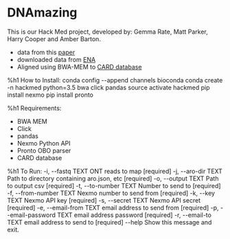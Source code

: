# DNAmazing
This is our Hack Med project, developed by: Gemma Rate, Matt Parker, Harry Cooper and Amber Barton.

* data from this [paper](https://gigascience.biomedcentral.com/articles/10.1186/s13742-016-0137-2)
* downloaded data from [ENA](https://www.ebi.ac.uk/ena/data/view/PRJEB14532)
* Aligned using BWA-MEM to [CARD database](https://card.mcmaster.ca/download)

%h1 How to Install:
conda config --append channels bioconda
conda create -n hackmed python=3.5 bwa click pandas
source activate hackmed
pip install nexmo
pip install pronto

%h1 Requirements:
* BWA MEM
* Click
* pandas
* Nexmo Python API
* Pronto OBO parser
* CARD database

%h1 To Run:
 -i, --fastq TEXT           ONT reads to map  [required]
 -j, --aro-dir TEXT         Path to directory containing aro.json, etc
                            [required]
 -o, --output TEXT          Path to output csv  [required]
 -t, --to-number TEXT       Number to send to  [required]
 -f, --from-number TEXT     Nexmo number to send from  [required]
 -k, --key TEXT             Nexmo API key  [required]
 -s, --secret TEXT          Nexmo API secret  [required]
 -e, --email-from TEXT      email address to send from  [required]
 -p, --email-password TEXT  email address password  [required]
 -r, --email-to TEXT        email address to send to  [required]
 --help                     Show this message and exit.
